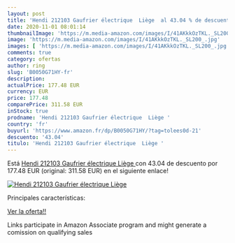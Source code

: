 ```yaml
---
layout: post
title: 'Hendi 212103 Gaufrier électrique  Liège  al 43.04 % de descuento'
date: 2020-11-01 08:01:14
thumbnailImage: 'https://m.media-amazon.com/images/I/41AKkkOzTKL._SL200_.jpg'
image: 'https://m.media-amazon.com/images/I/41AKkkOzTKL._SL200_.jpg'
images: [ 'https://m.media-amazon.com/images/I/41AKkkOzTKL._SL200_.jpg' ]
comments: true
category: ofertas
author: ring
slug: 'B0050G71HY-fr'
description:
actualPrice: 177.48 EUR
currency: EUR
price: 177.48
comparePrice: 311.58 EUR
inStock: true
prodname: 'Hendi 212103 Gaufrier électrique  Liège '
country: 'fr'
buyurl: 'https://www.amazon.fr/dp/B0050G71HY/?tag=tolees0d-21'
descuento: '43.04'
titulo: 'Hendi 212103 Gaufrier électrique  Liège '
---
```


Está [Hendi 212103 Gaufrier électrique  Liège ](https://www.amazon.fr/dp/B0050G71HY/?tag=tolees0d-21) con 43.04 de descuento por 177.48 EUR (original: 311.58 EUR) en el siguiente enlace!

[![Hendi 212103 Gaufrier électrique  Liège ](https://m.media-amazon.com/images/I/41AKkkOzTKL._SL200_.jpg)](https://www.amazon.fr/dp/B0050G71HY/?tag=tolees0d-21)

Principales características:


[Ver la oferta!!](https://www.amazon.fr/dp/B0050G71HY/?tag=tolees0d-21)

Links participate in Amazon Associate program and might generate a comission on qualifying sales


